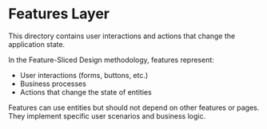 # Features Layer

This directory contains user interactions and actions that change the application state.

In the Feature-Sliced Design methodology, features represent:

- User interactions (forms, buttons, etc.)
- Business processes
- Actions that change the state of entities

Features can use entities but should not depend on other features or pages. They implement specific user scenarios and business logic.
